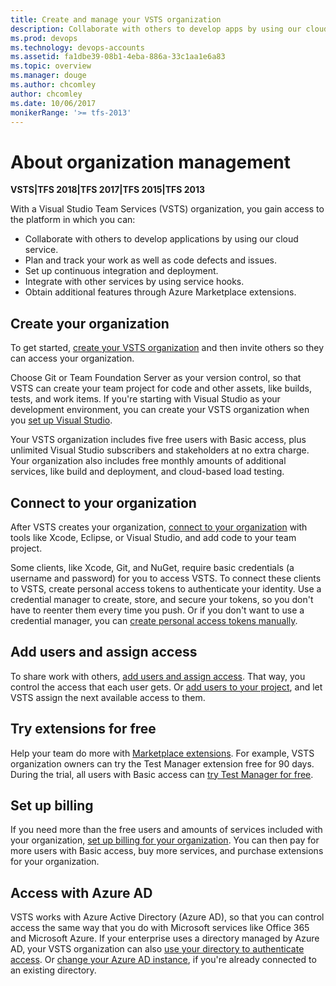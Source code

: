 ```yaml
---
title: Create and manage your VSTS organization 
description: Collaborate with others to develop apps by using our cloud service, plan and track work, integrate with other services, and get more features or extensions
ms.prod: devops
ms.technology: devops-accounts
ms.assetid: fa1dbe39-08b1-4eba-886a-33c1aa1e6a83
ms.topic: overview
ms.manager: douge
ms.author: chcomley
author: chcomley
ms.date: 10/06/2017
monikerRange: '>= tfs-2013'
---
```


# About organization management

**VSTS|TFS 2018|TFS 2017|TFS 2015|TFS 2013**

With a Visual Studio Team Services (VSTS) organization, you gain access to the platform in which you can:

* Collaborate with others to develop applications by using our cloud service.
* Plan and track your work as well as code defects and issues.
* Set up continuous integration and deployment.
* Integrate with other services by using service hooks.
* Obtain additional features through Azure Marketplace extensions.

## Create your organization

To get started, [create your VSTS organization](create-organization-msa-or-work-student.md) and then invite others so they can access your organization.

Choose Git or Team Foundation Server as your version control,
so that VSTS can create your team project for code and other assets,
like builds, tests, and work items. If you're starting with Visual Studio
as your development environment, you can create your VSTS organization when you
[set up Visual Studio](set-up-vs.md).

Your VSTS organization includes five free users
with Basic access, plus unlimited Visual Studio
subscribers and stakeholders at no extra charge.
Your organization also includes free monthly amounts
of additional services, like build and deployment,
and cloud-based load testing.

## Connect to your organization

After VSTS creates your organization,
[connect to your organization](../../organizations/projects/connect-to-projects.md)
with tools like Xcode, Eclipse, or Visual Studio,
and add code to your team project.

Some clients, like Xcode, Git, and NuGet, require basic credentials
(a username and password) for you to access VSTS.
To connect these clients to VSTS,
create personal access tokens to authenticate your identity.
Use a credential manager to create, store, and secure your tokens,
so you don't have to reenter them every time you push.
Or if you don't want to use a credential manager, you can
[create personal access tokens manually](use-personal-access-tokens-to-authenticate.md).

## Add users and assign access

To share work with others,
[add users and assign access](add-organization-users-from-user-hub.md).
That way, you control the access that each user gets.
Or [add users to your project](add-team-members-vs.md),
and let VSTS assign the next available access to them.

## Try extensions for free

Help your team do more with [Marketplace extensions](https://marketplace.visualstudio.com/).
For example, VSTS organization owners can
try the Test Manager extension free for 90 days.
During the trial, all users with Basic access can
[try Test Manager for free](../billing/try-additional-features-vs.md).

## Set up billing

If you need more than the free users and amounts
of services included with your organization,
[set up billing for your organization](../billing/set-up-billing-for-your-organization-vs.md).
You can then pay for more users with Basic access,
buy more services, and purchase extensions for your organization.

## Access with Azure AD

VSTS works with Azure Active Directory (Azure AD),
so that you can control access the same way that you do
with Microsoft services like Office 365 and Microsoft Azure.
If your enterprise uses a directory managed by Azure AD,
your VSTS organization can also
[use your directory to authenticate access](access-with-azure-ad.md).
Or [change your Azure AD instance](change-organization-location.md),
if you're already connected to an existing directory.
